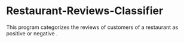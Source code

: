 # Restaurant-Reviews-Classifier
This program categorizes the reviews of customers of a restaurant as positive or negative .
